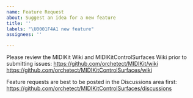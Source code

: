 ```yaml
---
name: Feature Request
about: Suggest an idea for a new feature
title: ''
labels: "\U0001F4A1 new feature"
assignees: ''

---
```


Please review the MIDIKit Wiki and MIDIKitControlSurfaces Wiki prior to submitting issues:
https://github.com/orchetect/MIDIKit/wiki
https://github.com/orchetect/MIDIKitControlSurfaces/wiki

Feature requests are best to be posted in the Discussions area first:
https://github.com/orchetect/MIDIKitControlSurfaces/discussions
